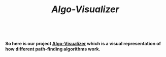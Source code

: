 <h1 align="center"> 

**_Algo-Visualizer_** </h1>    
<br>
<h4>


So here is our project [Algo-Visualizer](https://abhi-tech-09.github.io/AlgoVisualizer/) which is a visual representation of how different path-finding algorithms work.

</h4>
